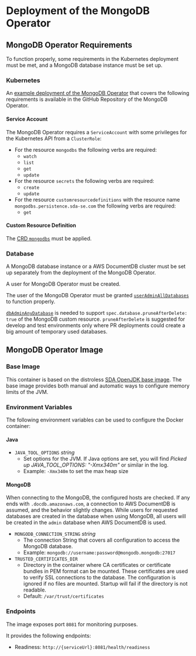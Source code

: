 # Deployment of the MongoDB Operator

## MongoDB Operator Requirements

To function properly, some requirements in the Kubernetes deployment must be met, and a MongoDB
database instance must be set up.


### Kubernetes

An [example deployment of the MongoDB Operator](https://github.com/SDA-SE/mongodb-operator/tree/master/kustomize/bases/operator)
that covers the following requirements is available in the GitHub Repository of the MongoDB
Operator.


#### Service Account

The MongoDB Operator requires a `ServiceAccount` with some privileges for the Kubernetes API from a
`ClusterRole`:

* For the resource `mongodbs` the following verbs are required:
    * `watch`
    * `list`
    * `get`
    * `update`
* For the resource `secrets` the following verbs are required:
    * `create`
    * `update`
* For the resource `customresourcedefinitions` with the resource name
  `mongodbs.persistence.sda-se.com` the following verbs are required:
    * `get`


#### Custom Resource Definition

The [CRD `mongodbs`](/catalog/default/api/mongodbs-crd) must be applied.


### Database    

A MongoDB database instance or a AWS DocumentDB cluster must be set up separately from the
deployment of the MongoDB Operator.

A user for MongoDB Operator must be created.

The user of the MongoDB Operator must be granted
[`userAdminAllDatabases`](https://docs.mongodb.com/v4.4/reference/built-in-roles/#mongodb-authrole-userAdminAnyDatabase)
to function properly.

[`dbAdminAnyDatabase`](https://docs.mongodb.com/v4.4/reference/built-in-roles/#mongodb-authrole-dbAdminAnyDatabase)
is needed to support `spec.database.pruneAfterDelete: true` of the MongoDB custom resource.
`pruneAfterDelete` is suggested for develop and test environments only where PR deployments could
create a big amount of temporary used databases.


## MongoDB Operator Image

### Base Image

This container is based on the distroless [SDA OpenJDK base image](https://github.com/SDA-SE/openjdk-runtime).
The base image provides both manual and automatic ways to configure memory limits of the JVM.

### Environment Variables

The following environment variables can be used to configure the Docker container:

#### Java

* `JAVA_TOOL_OPTIONS` _string_
    * Set options for the JVM.
      If Java options are set, you will find _Picked up JAVA_TOOL_OPTIONS: "-Xmx340m"_ or similar in
      the log.
    * Example: `-Xmx340m` to set the max heap size

#### MongoDB

When connecting to the MongoDB, the configured hosts are checked.
If any ends with `.docdb.amazonaws.com`, a connection to AWS DocumentDB is assumed, and the behavior
slightly changes.
While users for requested databases are created in the database when using MongoDB, all users will
be created in the `admin` database when AWS DocumentDB is used.

* `MONGODB_CONNECTION_STRING` _string_
    * The connection String that covers all configuration to access the MongoDB database.
    * Example: `mongodb://username:password@mongodb.mongodb:27017`
* `TRUSTED_CERTIFICATES_DIR`
    * Directory in the container where CA certificates or certificate bundles in PEM format can be
      mounted. These certificates are used to verify SSL connections to the database.
      The configuration is ignored if no files are mounted.
      Startup will fail if the directory is not readable.
    * Default: `/var/trust/certificates`

### Endpoints

The image exposes port `8081` for monitoring purposes.

It provides the following endpoints:

* Readiness: `http://{serviceUrl}:8081/health/readiness`

